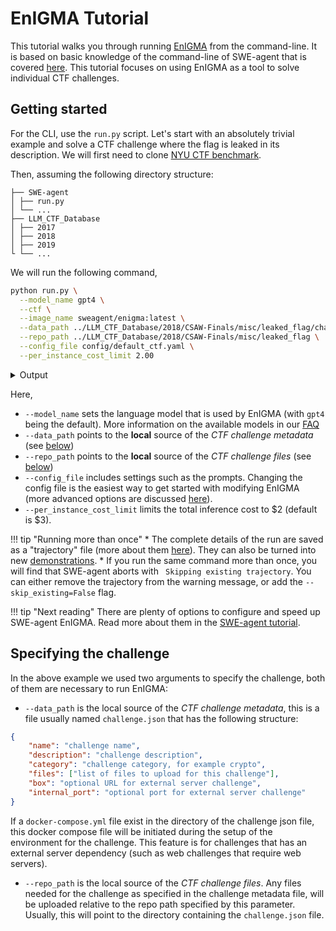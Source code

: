 # <span class="enigma">EnIGMA</span> Tutorial

This tutorial walks you through running <span class="enigma">[EnIGMA](../background/index.md#enigma)</span> from the command-line.
It is based on basic knowledge of the command-line of SWE-agent that is covered [here](cl_tutorial.md).
This tutorial focuses on using EnIGMA as a tool to solve individual CTF challenges.

## Getting started


For the CLI, use the `run.py` script.
Let's start with an absolutely trivial example and solve a CTF challenge where the flag is leaked in its description.
We will first need to clone [NYU CTF benchmark](https://github.com/NYU-LLM-CTF/LLM_CTF_Database).

Then, assuming the following directory structure:

```
├── SWE-agent
│ ├── run.py
│ └── ...
├── LLM_CTF_Database
│ ├── 2017
│ ├── 2018
│ ├── 2019
└ └── ...
```

We will run the following command,

```bash
python run.py \
  --model_name gpt4 \
  --ctf \
  --image_name sweagent/enigma:latest \
  --data_path ../LLM_CTF_Database/2018/CSAW-Finals/misc/leaked_flag/challenge.json \
  --repo_path ../LLM_CTF_Database/2018/CSAW-Finals/misc/leaked_flag \
  --config_file config/default_ctf.yaml \
  --per_instance_cost_limit 2.00
```

<details>
<summary>Output</summary>

```json
--8<-- "docs/usage/enigma_cmd_output.log"
```
</details>

Here,

* `--model_name` sets the language model that is used by EnIGMA (with `gpt4` being the default). More information on the available models in our [FAQ](usage_faq.md)
* `--data_path` points to the **local** source of the *CTF challenge metadata* (see [below](#specifying-the-challenge))
* `--repo_path` points to the **local** source of the *CTF challenge files* (see [below](#specifying-the-challenge))
* `--config_file` includes settings such as the prompts. Changing the config file is the easiest way to get started with modifying EnIGMA (more advanced options are discussed [here](../config/config.md)).
* `--per_instance_cost_limit` limits the total inference cost to $2 (default is $3).

!!! tip "Running more than once"
    * The complete details of the run are saved as a "trajectory" file (more about them [here](trajectories.md)). They can also be turned into new [demonstrations](../config/demonstrations.md).
    * If you run the same command more than once, you will find that SWE-agent aborts with ` Skipping existing trajectory`. You can either remove the trajectory from the warning message, or add the `--skip_existing=False` flag.

!!! tip "Next reading"
    There are plenty of options to configure and speed up SWE-agent EnIGMA. Read more about them in the [SWE-agent tutorial](cl_tutorial.md).

## Specifying the challenge

In the above example we used two arguments to specify the challenge, both of them are necessary to run EnIGMA:

* `--data_path` is the local source of the *CTF challenge metadata*, this is a file usually named `challenge.json` that has the following structure:
```json
{
    "name": "challenge name",
    "description": "challenge description",
    "category": "challenge category, for example crypto",
    "files": ["list of files to upload for this challenge"],
    "box": "optional URL for external server challenge",
    "internal_port": "optional port for external server challenge"
}
```
If a `docker-compose.yml` file exist in the directory of the challenge json file, this docker compose file will be initiated during the setup of the environment for the challenge. This feature is for challenges that has an external server dependency (such as web challenges that require web servers).
* `--repo_path` is the local source of the *CTF challenge files*. Any files needed for the challenge as specified in the challenge metadata file, will be uploaded relative to the repo path specified by this parameter. Usually, this will point to the directory containing the `challenge.json` file.

